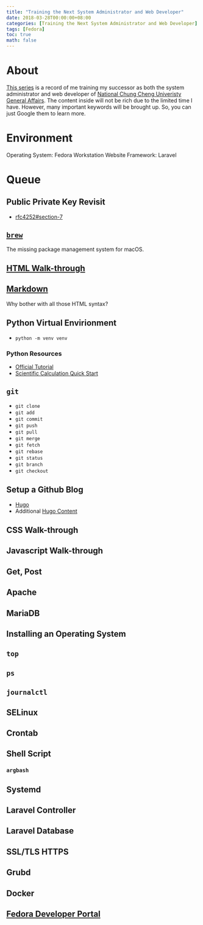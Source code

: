 ```yaml
---
title: "Training the Next System Administrator and Web Developer"
date: 2018-03-28T00:00:00+08:00
categories: [Training the Next System Administrator and Web Developer]
tags: [Fedora]
toc: true
math: false
---
```


# About

[This series](https://superdanby.github.io/Blog/categories/training-the-next-system-administator-and-web-developer.html) is a record of me training my successor as both the system administrator and web developer of [National Chung Cheng Univeristy General Affairs](https://affairs.ccu.edu.tw/). The content inside will not be rich due to the limited time I have. However, many important keywords will be brought up. So, you can just Google them to learn more.

# Environment

Operating System: Fedora Workstation
Website Framework: Laravel

# Queue

## Public Private Key Revisit

-	[rfc4252#section-7](https://tools.ietf.org/html/rfc4252#section-7)

## [`brew`](https://brew.sh/)

The missing package management system for macOS.

## [HTML Walk-through](https://www.w3schools.com/html/default.asp)

## [Markdown](https://daringfireball.net/projects/markdown/syntax)

Why bother with all those HTML syntax?

## Python Virtual Envirionment

-	`python -m venv venv`

### Python Resources

-	[Official Tutorial](https://docs.python.org/3/tutorial/index.html)
-	[Scientific Calculation Quick Start](https://amoshyc.github.io/blog/2018/scientific-python-quickstart-1.html)

## `git`

-	`git clone`
-	`git add`
-	`git commit`
-	`git push`
-	`git pull`
-	`git merge`
-	`git fetch`
-	`git rebase`
-	`git status`
-	`git branch`
-	`git checkout`

## Setup a Github Blog

-	[Hugo](https://superdanby.github.io/Blog/create-a-new-hugo-site.html)
-	Additional [Hugo Content](https://gohugo.io/content-management/)

## CSS Walk-through

## Javascript Walk-through

## Get, Post

## Apache

## MariaDB

## Installing an Operating System

## `top`

## `ps`

## `journalctl`

## SELinux

## Crontab

## Shell Script

### `argbash`

## Systemd

## Laravel Controller

## Laravel Database

## SSL/TLS HTTPS

## Grubd

## Docker

## [Fedora Developer Portal](https://developer.fedoraproject.org)
